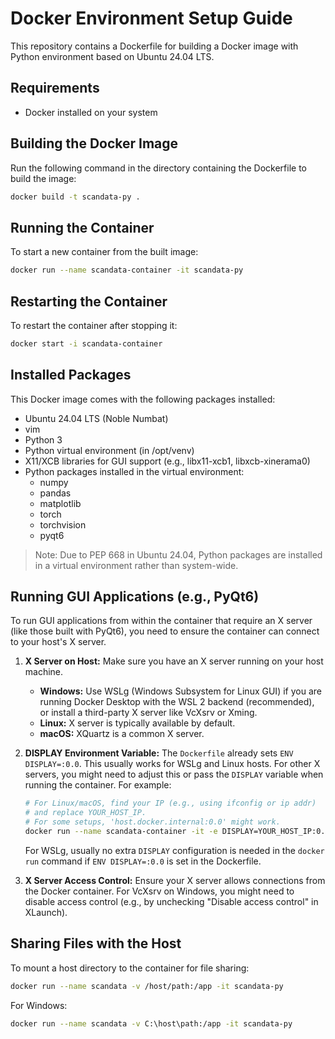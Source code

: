 # Docker Environment Setup Guide

This repository contains a Dockerfile for building a Docker image with Python environment based on Ubuntu 24.04 LTS.

## Requirements

- Docker installed on your system

## Building the Docker Image

Run the following command in the directory containing the Dockerfile to build the image:

```bash
docker build -t scandata-py .
```

## Running the Container

To start a new container from the built image:

```bash
docker run --name scandata-container -it scandata-py
```

## Restarting the Container

To restart the container after stopping it:

```bash
docker start -i scandata-container
```

## Installed Packages

This Docker image comes with the following packages installed:

- Ubuntu 24.04 LTS (Noble Numbat)
- vim
- Python 3
- Python virtual environment (in /opt/venv)
- X11/XCB libraries for GUI support (e.g., libx11-xcb1, libxcb-xinerama0)
- Python packages installed in the virtual environment:
  - numpy
  - pandas
  - matplotlib
  - torch
  - torchvision
  - pyqt6

> Note: Due to PEP 668 in Ubuntu 24.04, Python packages are installed in a virtual environment rather than system-wide.

## Running GUI Applications (e.g., PyQt6)

To run GUI applications from within the container that require an X server (like those built with PyQt6), you need to ensure the container can connect to your host's X server.

1.  **X Server on Host:** Make sure you have an X server running on your host machine.
    *   **Windows:** Use WSLg (Windows Subsystem for Linux GUI) if you are running Docker Desktop with the WSL 2 backend (recommended), or install a third-party X server like VcXsrv or Xming.
    *   **Linux:** X server is typically available by default.
    *   **macOS:** XQuartz is a common X server.

2.  **DISPLAY Environment Variable:** The `Dockerfile` already sets `ENV DISPLAY=:0.0`. This usually works for WSLg and Linux hosts. For other X servers, you might need to adjust this or pass the `DISPLAY` variable when running the container. For example:
    ```bash
    # For Linux/macOS, find your IP (e.g., using ifconfig or ip addr)
    # and replace YOUR_HOST_IP.
    # For some setups, 'host.docker.internal:0.0' might work.
    docker run --name scandata-container -it -e DISPLAY=YOUR_HOST_IP:0.0 -v /tmp/.X11-unix:/tmp/.X11-unix scandata-py
    ```
    For WSLg, usually no extra `DISPLAY` configuration is needed in the `docker run` command if `ENV DISPLAY=:0.0` is set in the Dockerfile.

3.  **X Server Access Control:** Ensure your X server allows connections from the Docker container. For VcXsrv on Windows, you might need to disable access control (e.g., by unchecking "Disable access control" in XLaunch).

## Sharing Files with the Host

To mount a host directory to the container for file sharing:

```bash
docker run --name scandata -v /host/path:/app -it scandata-py
```

For Windows:

```bash
docker run --name scandata -v C:\host\path:/app -it scandata-py
``` 